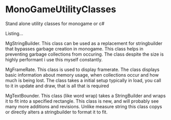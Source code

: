 # MonoGameUtilityClasses

Stand alone utility classes for monogame or c#

Listing...

MgStringBuilder. 
This class can be used as a replacement for stringbuilder that bypasses garbage creation in monogame.
This class helps in preventing garbage collections from occuring.
The class despite the size is highly performant i use this myself constantly.

MgFrameRate.
This class is used to display framerate.
The class displays basic information about memory usage, when collections occur and how much is being lost.
The class takes a initial setup typically in load, you call to it in update and draw, that is all that is required

MgTextBounder.
This class (like word wrap) takes a StringBuilder and wraps it to fit into a specified rectangle.
This class is new, and will probably see many more additions and revisions.
Unlike measure string this class copys or directly alters a stringbuilder to format it to fit.
